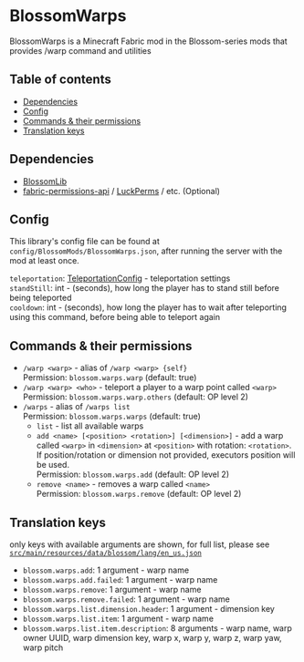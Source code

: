 # BlossomWarps

BlossomWarps is a Minecraft Fabric mod in the Blossom-series mods that provides /warp command and utilities

## Table of contents

- [Dependencies](#dependencies)
- [Config](#config)
- [Commands & their permissions](#commands--their-permissions)
- [Translation keys](#translation-keys)

## Dependencies

* [BlossomLib](https://github.com/BlossomMods/BlossomLib)
* [fabric-permissions-api](https://github.com/lucko/fabric-permissions-api) / [LuckPerms](https://luckperms.net/) /
  etc. (Optional)

## Config

This library's config file can be found at `config/BlossomMods/BlossomWarps.json`, after running the server with
the mod at least once.

`teleportation`: [TeleportationConfig](https://github.com/BlossomMods/BlossomLib/blob/main/README.md#teleportationconfig) - 
  teleportation settings  
`standStill`: int - (seconds), how long the player has to stand still before being teleported  
`cooldown`: int - (seconds), how long the player has to wait after teleporting using this command, before
  being able to teleport again

## Commands & their permissions

- `/warp <warp>` - alias of `/warp <warp> {self}`  
  Permission: `blossom.warps.warp` (default: true)
- `/warp <warp> <who>` - teleport a player to a warp point called `<warp>`  
  Permission: `blossom.warps.warp.others` (default: OP level 2)
- `/warps` - alias of `/warps list`  
  Permission: `blossom.warps.warps` (default: true)
  - `list` - list all available warps  
  - `add <name> [<position> <rotation>] [<dimension>]` - add a warp called `<warp>` in `<dimension>` at `<position>` with rotation: `<rotation>`.
    If position/rotation or dimension not provided, executors position will be used.  
    Permission: `blossom.warps.add` (default: OP level 2)
  - `remove <name>` - removes a warp called `<name>`  
    Permission: `blossom.warps.remove` (default: OP level 2)

## Translation keys
only keys with available arguments are shown, for full list, please see
[`src/main/resources/data/blossom/lang/en_us.json`](src/main/resources/data/blossom/lang/en_us.json)

- `blossom.warps.add`: 1 argument - warp name
- `blossom.warps.add.failed`: 1 argument - warp name
- `blossom.warps.remove`: 1 argument - warp name
- `blossom.warps.remove.failed`: 1 argument - warp name
- `blossom.warps.list.dimension.header`: 1 argument - dimension key
- `blossom.warps.list.item`: 1 argument - warp name
- `blossom.warps.list.item.description`: 8 arguments - warp name, warp owner UUID, warp dimension key, warp x, warp y, warp z, warp yaw, warp pitch
